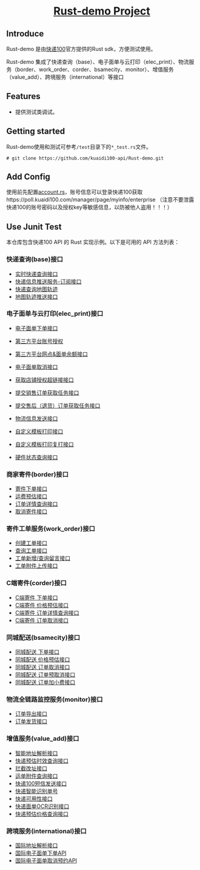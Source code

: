 <h1 align="center"><a href="https://github.com/kuaidi100-api/kuadi100-api/" target="_blank">Rust-demo Project</a></h1>

## Introduce

Rust-demo 是由[快递100](https://api.kuaidi100.com/home)官方提供的Rust sdk，方便测试使用。

Rust-demo 集成了快递查询（base）、电子面单与云打印（elec_print）、物流服务（border、work_order、corder、bsamecity、monitor）、增值服务（value_add）、跨境服务（international）等接口

## Features

- 提供测试类调试。

## Getting started

Rust-demo使用和测试可参考`/test`目录下的`*_test.rs`文件。

```
# git clone https://github.com/kuaidi100-api/Rust-demo.git
```

## Add Config

使用前先配置[account.rs](https://github.com/kuaidi100-api/Rust-demo/blob/master/src/config/account.rs)，账号信息可以登录快递100获取https://poll.kuaidi100.com/manager/page/myinfo/enterprise （注意不要泄露快递100的账号密码以及授权key等敏感信息，以防被他人盗用！！！）


## Use Junit Test

本仓库包含快递100 API 的 Rust 实现示例。以下是可用的 API 方法列表：

### 快递查询(base)接口
- [实时快递查询接口](https://github.com/kuaidi100-api/Rust-demo/blob/master/src/base/query.rs)
- [快递信息推送服务-订阅接口](https://github.com/kuaidi100-api/Rust-demo/blob/master/src/base/poll.rs)
- [快递查询地图轨迹](https://github.com/kuaidi100-api/Rust-demo/blob/master/src/base/maptrack.rs)
- [地图轨迹推送接口](https://github.com/kuaidi100-api/Rust-demo/blob/master/src/base/PollMap.rs)

### 电子面单与云打印(elec_print)接口
- [电子面单下单接口](https://github.com/kuaidi100-api/Rust-demo/blob/master/src/elec_print/elec_order.rs)
- [第三方平台账号授权](https://github.com/kuaidi100-api/Rust-demo/blob/master/src/elec_print/authThird.rs)
- [第三方平台网点&面单余额接口](https://github.com/kuaidi100-api/Rust-demo/blob/master/src/elec_print\third_info.rs)
- [电子面单取消接口](https://github.com/kuaidi100-api/Rust-demo/blob/master/src/elec_print/elec_cancel.rs)

- [获取店铺授权超链接接口](https://github.com/kuaidi100-api/Rust-demo/blob/master/src/elec_print/shop_authorize.rs)
- [提交销售订单获取任务接口](https://github.com/kuaidi100-api/Rust-demo/blob/master/src/elec_print/order_task.rs)
- [提交售后（退货）订单获取任务接口](https://github.com/kuaidi100-api/Rust-demo/blob/master/src/elec_print/refundOrder_task.rs)
- [物流信息发送接口](https://github.com/kuaidi100-api/Rust-demo/blob/master/src/elec_print/logistic_send.rs)

- [自定义模板打印接口](https://github.com/kuaidi100-api/Rust-demo/blob/master/src/elec_print/elec_custom.rs)
- [自定义模板打印复打接口](https://github.com/kuaidi100-api/Rust-demo/blob/master/src/elec_print/elec_printOld.rs)
- [硬件状态查询接口](https://github.com/kuaidi100-api/Rust-demo/blob/master/src/elec_print/print_task.rs)

### 商家寄件(border)接口
- [寄件下单接口](https://github.com/kuaidi100-api/Rust-demo/blob/master/src/border/border_create.rs)
- [运费预估接口](https://github.com/kuaidi100-api/Rust-demo/blob/master/src/border/border_price.rs)
- [订单详情查询接口](https://github.com/kuaidi100-api/Rust-demo/blob/master/src/border/border_detail.rs)
- [取消寄件接口](https://github.com/kuaidi100-api/Rust-demo/blob/master/src/border/border_cancel.rs)

### 寄件工单服务(work_order)接口
- [创建工单接口](https://github.com/kuaidi100-api/Rust-demo/blob/master/src/workorder/work_order_create.rs)
- [查询工单接口](https://github.com/kuaidi100-api/Rust-demo/blob/master/src/workorder/work_order_query.rs)
- [工单新增/查询留言接口](https://github.com/kuaidi100-api/Rust-demo/blob/master/src/workorder/work_order_reply.rs)
- [工单附件上传接口](https://github.com/kuaidi100-api/Rust-demo/blob/master/src/workorder/work_order_upload.rs)

### C端寄件(corder)接口
- [C端寄件 下单接口](https://github.com/kuaidi100-api/Rust-demo/blob/master/src/corder/corder_create.rs)
- [C端寄件 价格预估接口](https://github.com/kuaidi100-api/Rust-demo/blob/master/src/corder/corder_price.rs)
- [C端寄件 订单详情查询接口](https://github.com/kuaidi100-api/Rust-demo/blob/master/src/corder/corder_detail.rs)
- [C端寄件 订单取消接口](https://github.com/kuaidi100-api/Rust-demo/blob/master/src/corder/corder_cancel.rs)

### 同城配送(bsamecity)接口
- [同城配送 下单接口](https://github.com/kuaidi100-api/Rust-demo/blob/master/src/bsamecity/bsamecity_order.rs)
- [同城配送 价格预估接口](https://github.com/kuaidi100-api/Rust-demo/blob/master/src/bsamecity/bsamecity_price.rs)
- [同城配送 订单取消接口](https://github.com/kuaidi100-api/Rust-demo/blob/master/src/bsamecity/bsamecity_cancel.rs)
- [同城配送 订单预取消接口](https://github.com/kuaidi100-api/Rust-demo/blob/master/src/bsamecity/bsamecity_precancel.rs)
- [同城配送 订单加小费接口](https://github.com/kuaidi100-api/Rust-demo/blob/master/src/bsamecity/bsamecity_addfee.rs)

### 物流全链路监控服务(monitor)接口
- [订单导出接口](https://github.com/kuaidi100-api/Rust-demo/blob/master/src/monitor/monitor_orderExport.rs)
- [订单发货接口](https://github.com/kuaidi100-api/Rust-demo/blob/master/src/monitor/monitor_sendOut.rs)

### 增值服务(value_add)接口
- [智能地址解析接口](https://github.com/kuaidi100-api/Rust-demo/blob/master/src/value_add/address_resoluton.rs)
- [快递预估时效查询接口](https://github.com/kuaidi100-api/Rust-demo/blob/master/src/value_add/estimate_time.rs)
- [拦截改址接口](https://github.com/kuaidi100-api/Rust-demo/blob/master/src/value_add/intercept_order.rs)
- [运单附件查询接口](https://github.com/kuaidi100-api/Rust-demo/blob/master/src/value_add/back_order.rs)
- [快递100短信发送接口](https://github.com/kuaidi100-api/Rust-demo/blob/master/src/value_add/sms_send.rs)
- [快递智能识别单号](https://github.com/kuaidi100-api/Rust-demo/blob/master/src/value_add/auto_number.rs)
- [快递可用性接口](https://github.com/kuaidi100-api/Rust-demo/blob/master/src/value_add/reachable.rs)
- [快递面单OCR识别接口](https://github.com/kuaidi100-api/Rust-demo/blob/master/src/value_add/det_ocr.rs)
- [快递预估价格查询接口](https://github.com/kuaidi100-api/Rust-demo/blob/master/src/value_add/estimate_price.rs)

### 跨境服务(international)接口
- [国际地址解析接口](https://github.com/kuaidi100-api/Rust-demo/blob/master/src/international/international_address_resolution.rs)
- [国际电子面单下单API](https://github.com/kuaidi100-api/Rust-demo/blob/master/src/international/pick_up.rs)
- [国际电子面单取消预约API](https://github.com/kuaidi100-api/Rust-demo/blob/master/src/international/cancel_pick_up.rs)